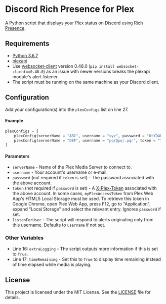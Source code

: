 # Discord Rich Presence for Plex

A Python script that displays your [Plex](https://www.plex.tv) status on [Discord](https://discordapp.com) using [Rich Presence](https://discordapp.com/developers/docs/rich-presence/how-to).

## Requirements

* [Python 3.6.7](https://www.python.org/downloads/release/python-367/)
* [plexapi](https://github.com/pkkid/python-plexapi)
* Use [websocket-client](https://github.com/websocket-client/websocket-client) version 0.48.0 (`pip install websocket-client==0.48.0`) as an issue with newer versions breaks the plexapi module's alert listener.
* The script must be running on the same machine as your Discord client.

## Configuration

Add your configuration(s) into the `plexConfigs` list on line 27.

#### Example

```python
plexConfigs = [
	plexConfig(serverName = "ABC", username = "xyz", password = "0tYD4UIC4Tb8X0nt"),
	plexConfig(serverName = "DEF", username = "pqr@pqr.pqr", token = "70iU3GZrI54S76Tn", listenForUser = "xyz")
]
```

#### Parameters

* `serverName` - Name of the Plex Media Server to connect to.
* `username` - Your account's username or e-mail.
* `password` (not required if `token` is set) - The password associated with the above account.
* `token` (not required if `password` is set) - A [X-Plex-Token](https://support.plex.tv/articles/204059436-finding-an-authentication-token-x-plex-token) associated with the above account. In some cases, `myPlexAccessToken` from Plex Web App's HTML5 Local Storage must be used. To retrieve this token in Google Chrome, open Plex Web App, press F12, go to "Application", expand "Local Storage" and select the relevant entry. Ignores `password` if set.
* `listenForUser` - The script will respond to alerts originating only from this username. Defaults to `username` if not set.

### Other Variables

* Line 16: `extraLogging` - The script outputs more information if this is set to `True`.
* Line 17: `timeRemaining` - Set this to `True` to display time remaining instead of time elapsed while media is playing.

## License

This project is licensed under the MIT License. See the [LICENSE](https://github.com/Phineas05/discord-rich-presence-plex/blob/master/LICENSE) file for details.
